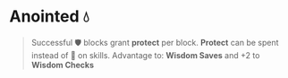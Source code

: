 # Anointed :droplet:
> Successful :shield: blocks grant __protect__ per block. __Protect__ can be spent instead of :large_blue_diamond: on skills.
Advantage to: __Wisdom Saves__ and +2 to __Wisdom Checks__
